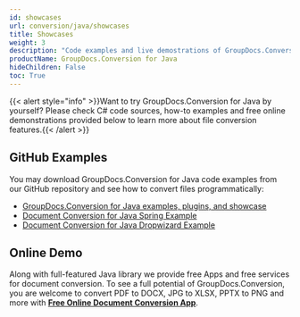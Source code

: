 ```yaml
---
id: showcases
url: conversion/java/showcases
title: Showcases
weight: 3
description: "Code examples and live demostrations of GroupDocs.Conversion for Java"
productName: GroupDocs.Conversion for Java
hideChildren: False
toc: True
---
```

{{< alert style="info" >}}Want to try GroupDocs.Conversion for Java by yourself? Please check C# code sources, how-to examples and free online demonstrations provided below to learn more about file conversion features.{{< /alert >}}

## GitHub Examples

You may download GroupDocs.Conversion for Java code examples from our GitHub repository and see how to convert files programmatically:

* [GroupDocs.Conversion for Java examples, plugins, and showcase](https://github.com/groupdocs-conversion/GroupDocs.Conversion-for-Java)
* [Document Conversion for Java Spring Example](https://github.com/groupdocs-conversion/GroupDocs.Conversion-for-Java/tree/master/Demos/Spring)
* [Document Conversion for Java Dropwizard Example](https://github.com/groupdocs-conversion/GroupDocs.Conversion-for-Java/tree/master/Demos/Dropwizard)

## Online Demo

Along with full-featured Java library we provide free Apps and free services for document conversion.
To see a full potential of GroupDocs.Conversion, you are welcome to convert PDF to DOCX, JPG to XLSX, PPTX to PNG and more with **[Free Online Document Conversion App](https://products.groupdocs.app/conversion)**.
